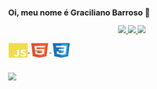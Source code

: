 ### Oi, meu nome é Graciliano Barroso 👋

<div align="center">
  <a href="https://github.com/graciliano-barroso">
  <img height="150em" src="https://github-readme-stats.vercel.app/api?username=graciliano-barroso&show_icons=true&theme=merko&include_all_commits=true&count_private=true"/>
  <img height="150em" src="https://github-readme-stats.vercel.app/api/top-langs/?username=graciliano-barroso&layout=compact&langs_count=7&theme=merko"/>
  <img height="180em" src="https://github-readme-streak-stats.herokuapp.com?user=graciliano-barroso&theme=merko"/>
</div>
  
  <div style="display: inline_block"><br>
  <img align="center" alt="Gra-Js" height="30" width="40" src="https://raw.githubusercontent.com/devicons/devicon/master/icons/javascript/javascript-plain.svg">
  <img align="center" alt="Gra-HTML" height="30" width="40" src="https://raw.githubusercontent.com/devicons/devicon/master/icons/html5/html5-original.svg">
  <img align="center" alt="Gra-CSS" height="30" width="40" src="https://raw.githubusercontent.com/devicons/devicon/master/icons/css3/css3-original.svg">
</div>
  
  ##
  
<div> 
  <a href="https://www.linkedin.com/in/graciliano-barroso/" target="_blank"><img src="https://img.shields.io/badge/-LinkedIn-%230077B5?style=for-the-badge&logo=linkedin&logoColor=white" target="_blank"></a> 
 
</div>
